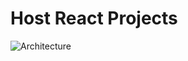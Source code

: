 # Host React Projects
![Architecture](https://github.com/jayoswal/host_react_projects_backend/assets/73591389/f4b774fa-fb71-4113-b5ae-7096e6199018)
